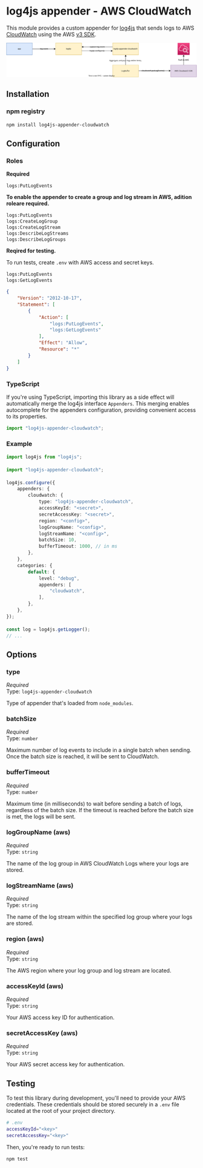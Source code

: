 # log4js appender - AWS CloudWatch

This module provides a custom appender for [log4js][log4js_github] that
sends logs to AWS [CloudWatch][aws_cloudwatch] using the AWS [v3 SDK][cloudwatch_sdk].

![visual](docs/visual.svg)

[aws_cloudwatch]: https://aws.amazon.com/cloudwatch/
[cloudwatch_sdk]: https://docs.aws.amazon.com/AWSJavaScriptSDK/v3/latest/client/cloudwatch-logs/
[log4js_github]: https://log4js-node.github.io/log4js-node/

## Installation

### npm registry

```sh
npm install log4js-appender-cloudwatch
```

## Configuration

### Roles

**Required**

```plain
logs:PutLogEvents
```

**To enable the appender to create a group and log stream in AWS, adition roleare
required.**

```plain
logs:PutLogEvents
logs:CreateLogGroup
logs:CreateLogStream
logs:DescribeLogStreams
logs:DescribeLogGroups
```

**Reqired for testing.**

To run tests, create `.env` with AWS access and secret keys.

```plain
logs:PutLogEvents
logs:GetLogEvents
```

```json
{
	"Version": "2012-10-17",
	"Statement": [
		{
			"Action": [
				"logs:PutLogEvents",
				"logs:GetLogEvents"
			],
			"Effect": "Allow",
			"Resource": "*"
		}
	]
}
```

### TypeScript

If you're using TypeScript, importing this library as a side effect will
automatically merge the log4js interface `Appenders`. This merging enables
autocomplete for the appenders configuration, providing convenient access to its
properties.

```ts
import "log4js-appender-cloudwatch";
```

### Example

```ts
import log4js from "log4js";

import "log4js-appender-cloudwatch";

log4js.configure({
	appenders: {
		cloudwatch: {
			type: "log4js-appender-cloudwatch",
			accessKeyId: "<secret>",
			secretAccessKey: "<secret>",
			region: "<config>",
			logGroupName: "<config>",
			logStreamName: "<config>",
			batchSize: 10,
			bufferTimeout: 1000, // in ms
		},
	},
	categories: {
		default: {
			level: "debug",
			appenders: [
				"cloudwatch",
			],
		},
	},
});

const log = log4js.getLogger();
// ...
```

## Options

### type

_Required_\
Type: `log4js-appender-cloudwatch`

Type of appender that's loaded from `node_modules`.

### batchSize

_Required_\
Type: `number`

Maximum number of log events to include in a single batch when sending. Once the
batch size is reached, it will be sent to CloudWatch.

### bufferTimeout

_Required_\
Type: `number`

Maximum time (in milliseconds) to wait before sending a batch of logs,
regardless of the batch size. If the timeout is reached before the batch size is
met, the logs will be sent.

### logGroupName (aws)

_Required_\
Type: `string`

The name of the log group in AWS CloudWatch Logs where your logs are stored.

### logStreamName (aws)

_Required_\
Type: `string`

The name of the log stream within the specified log group where your logs are
stored.

### region (aws)

_Required_\
Type: `string`

The AWS region where your log group and log stream are located.

### accessKeyId (aws)

_Required_\
Type: `string`

Your AWS access key ID for authentication.

### secretAccessKey (aws)

_Required_\
Type: `string`

Your AWS secret access key for authentication.

## Testing

To test this library during development, you'll need to provide your AWS
credentials. These credentials should be stored securely in a `.env` file
located at the root of your project directory.

```sh
# .env
accessKeyId="<key>"
secretAccessKey="<key>"
```

Then, you're ready to run tests:

```sh
npm test
```
